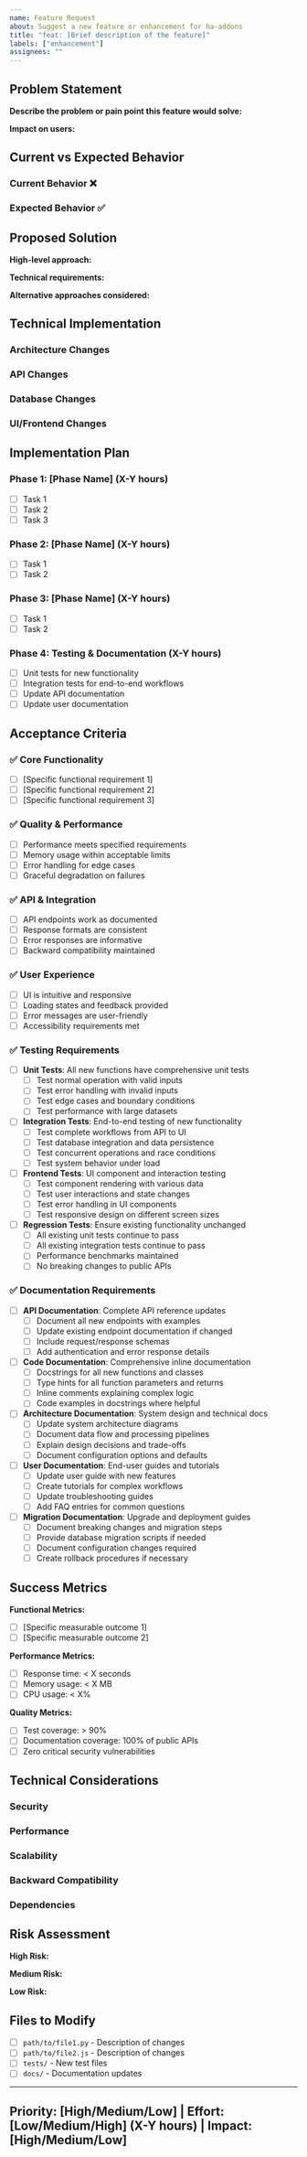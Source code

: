 ```yaml
---
name: Feature Request
about: Suggest a new feature or enhancement for ha-addons
title: "feat: [Brief description of the feature]"
labels: ["enhancement"]
assignees: ""
---
```


## Problem Statement

**Describe the problem or pain point this feature would solve:**

<!-- What is the current limitation or issue? -->

**Impact on users:**

<!-- How does this problem affect the user experience? -->

## Current vs Expected Behavior

### Current Behavior ❌

<!-- Describe how the system currently works -->

### Expected Behavior ✅

<!-- Describe the desired behavior after implementing the feature -->

## Proposed Solution

**High-level approach:**

<!-- Describe your proposed solution -->

**Technical requirements:**

<!-- List the main technical components needed -->

**Alternative approaches considered:**

<!-- Any other approaches you considered and why you chose this one -->

## Technical Implementation

### Architecture Changes

<!-- Describe any architectural changes needed -->

### API Changes

<!-- List any new or modified API endpoints -->

### Database Changes

<!-- Describe any schema or data structure changes -->

### UI/Frontend Changes

<!-- Describe any user interface changes -->

## Implementation Plan

### Phase 1: [Phase Name] (X-Y hours)

- [ ] Task 1
- [ ] Task 2
- [ ] Task 3

### Phase 2: [Phase Name] (X-Y hours)

- [ ] Task 1
- [ ] Task 2

### Phase 3: [Phase Name] (X-Y hours)

- [ ] Task 1
- [ ] Task 2

### Phase 4: Testing & Documentation (X-Y hours)

- [ ] Unit tests for new functionality
- [ ] Integration tests for end-to-end workflows
- [ ] Update API documentation
- [ ] Update user documentation

## Acceptance Criteria

### ✅ Core Functionality

- [ ] [Specific functional requirement 1]
- [ ] [Specific functional requirement 2]
- [ ] [Specific functional requirement 3]

### ✅ Quality & Performance

- [ ] Performance meets specified requirements
- [ ] Memory usage within acceptable limits
- [ ] Error handling for edge cases
- [ ] Graceful degradation on failures

### ✅ API & Integration

- [ ] API endpoints work as documented
- [ ] Response formats are consistent
- [ ] Error responses are informative
- [ ] Backward compatibility maintained

### ✅ User Experience

- [ ] UI is intuitive and responsive
- [ ] Loading states and feedback provided
- [ ] Error messages are user-friendly
- [ ] Accessibility requirements met

### ✅ Testing Requirements

- [ ] **Unit Tests**: All new functions have comprehensive unit tests
  - [ ] Test normal operation with valid inputs
  - [ ] Test error handling with invalid inputs
  - [ ] Test edge cases and boundary conditions
  - [ ] Test performance with large datasets
- [ ] **Integration Tests**: End-to-end testing of new functionality
  - [ ] Test complete workflows from API to UI
  - [ ] Test database integration and data persistence
  - [ ] Test concurrent operations and race conditions
  - [ ] Test system behavior under load
- [ ] **Frontend Tests**: UI component and interaction testing
  - [ ] Test component rendering with various data
  - [ ] Test user interactions and state changes
  - [ ] Test error handling in UI components
  - [ ] Test responsive design on different screen sizes
- [ ] **Regression Tests**: Ensure existing functionality unchanged
  - [ ] All existing unit tests continue to pass
  - [ ] All existing integration tests continue to pass
  - [ ] Performance benchmarks maintained
  - [ ] No breaking changes to public APIs

### ✅ Documentation Requirements

- [ ] **API Documentation**: Complete API reference updates
  - [ ] Document all new endpoints with examples
  - [ ] Update existing endpoint documentation if changed
  - [ ] Include request/response schemas
  - [ ] Add authentication and error response details
- [ ] **Code Documentation**: Comprehensive inline documentation
  - [ ] Docstrings for all new functions and classes
  - [ ] Type hints for all function parameters and returns
  - [ ] Inline comments explaining complex logic
  - [ ] Code examples in docstrings where helpful
- [ ] **Architecture Documentation**: System design and technical docs
  - [ ] Update system architecture diagrams
  - [ ] Document data flow and processing pipelines
  - [ ] Explain design decisions and trade-offs
  - [ ] Document configuration options and defaults
- [ ] **User Documentation**: End-user guides and tutorials
  - [ ] Update user guide with new features
  - [ ] Create tutorials for complex workflows
  - [ ] Update troubleshooting guides
  - [ ] Add FAQ entries for common questions
- [ ] **Migration Documentation**: Upgrade and deployment guides
  - [ ] Document breaking changes and migration steps
  - [ ] Provide database migration scripts if needed
  - [ ] Document configuration changes required
  - [ ] Create rollback procedures if necessary

## Success Metrics

**Functional Metrics:**

- [ ] [Specific measurable outcome 1]
- [ ] [Specific measurable outcome 2]

**Performance Metrics:**

- [ ] Response time: < X seconds
- [ ] Memory usage: < X MB
- [ ] CPU usage: < X%

**Quality Metrics:**

- [ ] Test coverage: > 90%
- [ ] Documentation coverage: 100% of public APIs
- [ ] Zero critical security vulnerabilities

## Technical Considerations

### Security

<!-- Any security implications or requirements -->

### Performance

<!-- Performance considerations and requirements -->

### Scalability

<!-- How will this scale with increased usage -->

### Backward Compatibility

<!-- How to maintain compatibility with existing systems -->

### Dependencies

<!-- Any new dependencies or changes to existing ones -->

## Risk Assessment

**High Risk:**

<!-- Identify high-risk aspects and mitigation strategies -->

**Medium Risk:**

<!-- Identify medium-risk aspects and monitoring plans -->

**Low Risk:**

<!-- Identify low-risk aspects for awareness -->

## Files to Modify

<!-- List the files that will need to be created or modified -->

- [ ] `path/to/file1.py` - Description of changes
- [ ] `path/to/file2.js` - Description of changes
- [ ] `tests/` - New test files
- [ ] `docs/` - Documentation updates

---

## Priority: [High/Medium/Low] | Effort: [Low/Medium/High] (X-Y hours) | Impact: [High/Medium/Low]

<!-- Brief summary of why this feature is important and its expected impact -->
